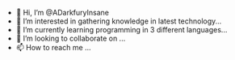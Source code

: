 - 👋 Hi, I’m @ADarkfuryInsane
- 👀 I’m interested in gathering knowledge in latest technology...
- 🌱 I’m currently learning programming in 3 different languages...
- 💞️ I’m looking to collaborate on ...
- 📫 How to reach me ...

<!---
ADarkfuryInsane/ADarkfuryInsane is a ✨ special ✨ repository because its `README.md` (this file) appears on your GitHub profile.
You can click the Preview link to take a look at your changes.
--->

